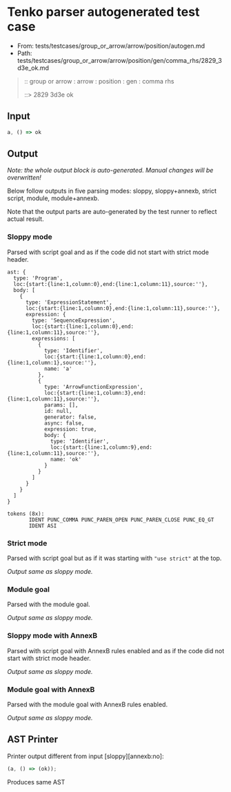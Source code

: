 # Tenko parser autogenerated test case

- From: tests/testcases/group_or_arrow/arrow/position/autogen.md
- Path: tests/testcases/group_or_arrow/arrow/position/gen/comma_rhs/2829_3d3e_ok.md

> :: group or arrow : arrow : position : gen : comma rhs
>
> ::> 2829 3d3e ok

## Input


`````js
a, () => ok
`````

## Output

_Note: the whole output block is auto-generated. Manual changes will be overwritten!_

Below follow outputs in five parsing modes: sloppy, sloppy+annexb, strict script, module, module+annexb.

Note that the output parts are auto-generated by the test runner to reflect actual result.

### Sloppy mode

Parsed with script goal and as if the code did not start with strict mode header.

`````
ast: {
  type: 'Program',
  loc:{start:{line:1,column:0},end:{line:1,column:11},source:''},
  body: [
    {
      type: 'ExpressionStatement',
      loc:{start:{line:1,column:0},end:{line:1,column:11},source:''},
      expression: {
        type: 'SequenceExpression',
        loc:{start:{line:1,column:0},end:{line:1,column:11},source:''},
        expressions: [
          {
            type: 'Identifier',
            loc:{start:{line:1,column:0},end:{line:1,column:1},source:''},
            name: 'a'
          },
          {
            type: 'ArrowFunctionExpression',
            loc:{start:{line:1,column:3},end:{line:1,column:11},source:''},
            params: [],
            id: null,
            generator: false,
            async: false,
            expression: true,
            body: {
              type: 'Identifier',
              loc:{start:{line:1,column:9},end:{line:1,column:11},source:''},
              name: 'ok'
            }
          }
        ]
      }
    }
  ]
}

tokens (8x):
       IDENT PUNC_COMMA PUNC_PAREN_OPEN PUNC_PAREN_CLOSE PUNC_EQ_GT
       IDENT ASI
`````

### Strict mode

Parsed with script goal but as if it was starting with `"use strict"` at the top.

_Output same as sloppy mode._

### Module goal

Parsed with the module goal.

_Output same as sloppy mode._

### Sloppy mode with AnnexB

Parsed with script goal with AnnexB rules enabled and as if the code did not start with strict mode header.

_Output same as sloppy mode._

### Module goal with AnnexB

Parsed with the module goal with AnnexB rules enabled.

_Output same as sloppy mode._

## AST Printer

Printer output different from input [sloppy][annexb:no]:

````js
(a, () => (ok));
````

Produces same AST
